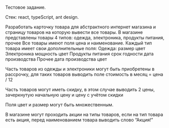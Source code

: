 Тестовое задание. 

Стек: react, typeScript, ant design.

Разработать карточку товара для абстрактного интернет магазина и страницу товаров на которую вывести все товары.
В магазине представлены товары 4 типов: одежда, электроника, продукты питания, прочее
Все товары имеют поля цена и наименование.
Каждый тип товара имеет свои дополнительные поля:
Одежда:
размер
цвет
Электроника
мощность
цвет
Продукты питания
срок годности
дата производства
Прочее
дата производства
цвет

Часть товаров из одежды и электроники могут быть приобретены в рассрочку, для таких товаров выводить поле стоимость в месяц = цена / 12

Часть товаров могут иметь скидку, в этом случае выводить 2 цены, зачеркнутую начальную цену и цену с учётом скидки

Поля цвет и размер могут быть множественным.

В магазине могут проходить акции на типы товаров, если на тип товара есть акция, перед наименованием товара выводить слово “Акция!”
